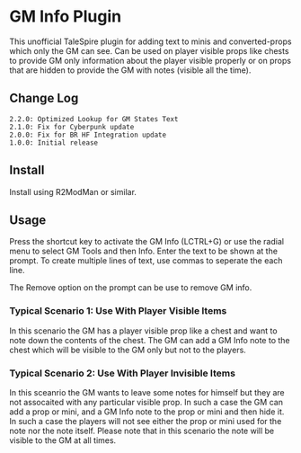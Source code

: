# GM Info Plugin

This unofficial TaleSpire plugin for adding text to minis and converted-props which only the GM can see.
Can be used on player visible props like chests to provide GM only information about the player visible properly
or on props that are hidden to provide the GM with notes (visible all the time).

## Change Log
```
2.2.0: Optimized Lookup for GM States Text
2.1.0: Fix for Cyberpunk update
2.0.0: Fix for BR HF Integration update
1.0.0: Initial release
```
## Install

Install using R2ModMan or similar.

## Usage

Press the shortcut key to activate the GM Info (LCTRL+G) or use the radial menu to select GM Tools and then Info.
Enter the text to be shown at the prompt. To create multiple lines of text, use commas to seperate the each line.

The Remove option on the prompt can be use to remove GM info.

### Typical Scenario 1: Use With Player Visible Items

In this scenario the GM has a player visible prop like a chest and want to note down the contents of the chest.
The GM can add a GM Info note to the chest which will be visible to the GM only but not to the players.

### Typical Scenario 2: Use With Player Invisible Items

In this sceanrio the GM wants to leave some notes for himself but they are not assocaited with any particular
visible prop. In such a case the GM can add a prop or mini, and a GM Info note to the prop or mini and then
hide it. In such a case the players will not see either the prop or mini used for the note nor the note itself.
Please note that in this scenario the note will be visible to the GM at all times.
  
